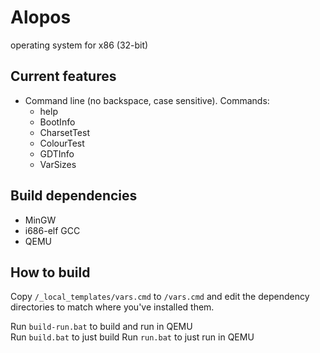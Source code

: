    

Alopos
=======

operating system for x86 (32-bit)

Current features
-----------------

- Command line (no backspace, case sensitive). Commands:
	- help
	- BootInfo
	- CharsetTest
	- ColourTest
	- GDTInfo
	- VarSizes

Build dependencies
-------------------

- MinGW
- i686-elf GCC
- QEMU

How to build
-------------

Copy `/_local_templates/vars.cmd` to `/vars.cmd` and edit the dependency directories to match where you've installed them.

Run `build-run.bat` to build and run in QEMU  
Run `build.bat` to just build
Run `run.bat` to just run in QEMU
